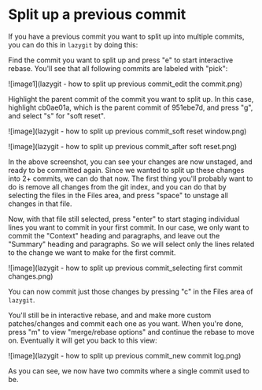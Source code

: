 # Split up a previous commit
If you have a previous commit you want to split up into multiple commits, you can do this in `lazygit` by doing this:

Find the commit you want to split up and press "e" to start interactive rebase. You'll see that all following commits are labeled with "pick":

![image1](lazygit - how to split up previous commit_edit the commit.png)

Highlight the parent commit of the commit you want to split up. In this case, highlight cb0ae01a, which is the parent commit of 951ebe7d, and press "g", and select "s" for "soft reset".

![image](lazygit - how to split up previous commit_soft reset window.png)

![image](lazygit - how to split up previous commit_after soft reset.png)

In the above screenshot, you can see your changes are now unstaged, and ready to be committed again. Since we wanted to split up these changes into 2+ commits, we can do that now. The first thing you'll probably want to do is remove all changes from the git index, and you can do that by selecting the files in the Files area, and press "space" to unstage all changes in that file.

Now, with that file still selected, press "enter" to start staging individual lines you want to commit in your first commit. In our case, we only want to commit the "Context" heading and paragraphs, and leave out the "Summary" heading and paragraphs. So we will select only the lines related to the change we want to make for the first commit.

![image](lazygit - how to split up previous commit_selecting first commit changes.png)

You can now commit just those changes by pressing "c" in the Files area of `lazygit`.

You'll still be in interactive rebase, and and make more custom patches/changes and commit each one as you want.
When you're done, press "m" to view "merge/rebase options" and continue the rebase to move on. Eventually it will get you back to this view:

![image](lazygit - how to split up previous commit_new commit log.png)

As you can see, we now have two commits where a single commit used to be.

